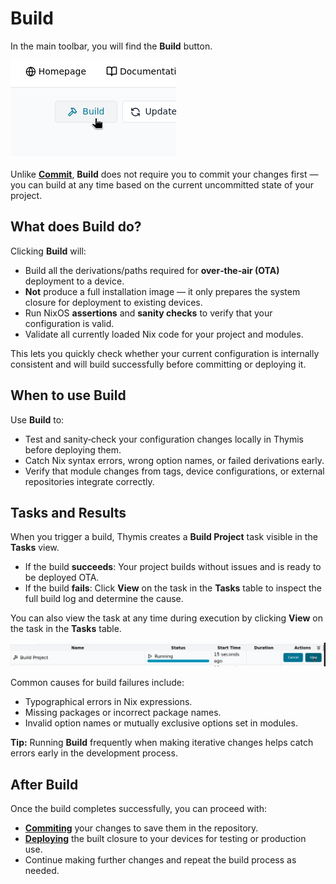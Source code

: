 # Build

In the main toolbar, you will find the **Build** button.

![Build Button](./build-button.png)

Unlike [**Commit**](commit.md), **Build** does not require you to commit your changes first — you can build at any time based on the current uncommitted state of your project.

## What does Build do?

Clicking **Build** will:

- Build all the derivations/paths required for **over‑the‑air (OTA)** deployment to a device.
- **Not** produce a full installation image — it only prepares the system closure for deployment to existing devices.
- Run NixOS **assertions** and **sanity checks** to verify that your configuration is valid.
- Validate all currently loaded Nix code for your project and modules.

This lets you quickly check whether your current configuration is internally consistent and will build successfully before committing or deploying it.

## When to use Build

Use **Build** to:

- Test and sanity‑check your configuration changes locally in Thymis before deploying them.
- Catch Nix syntax errors, wrong option names, or failed derivations early.
- Verify that module changes from tags, device configurations, or external repositories integrate correctly.

## Tasks and Results

When you trigger a build, Thymis creates a **Build Project** task visible in the **Tasks** view.

- If the build **succeeds**: Your project builds without issues and is ready to be deployed OTA.
- If the build **fails**: Click **View** on the task in the **Tasks** table to inspect the full build log and determine the cause.

You can also view the task at any time during execution by clicking **View** on the task in the **Tasks** table.

![Build Task](./build-task.png)

Common causes for build failures include:
- Typographical errors in Nix expressions.
- Missing packages or incorrect package names.
- Invalid option names or mutually exclusive options set in modules.

**Tip:** Running **Build** frequently when making iterative changes helps catch errors early in the development process.

## After Build

Once the build completes successfully, you can proceed with:
- [**Commiting**](commit.md) your changes to save them in the repository.
- [**Deploying**](deploy.md) the built closure to your devices for testing or production use.
- Continue making further changes and repeat the build process as needed.
